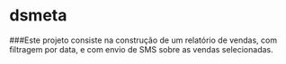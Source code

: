 # dsmeta

###Este projeto consiste na construção de um relatório de vendas, com filtragem por data, e com envio de SMS sobre as vendas selecionadas.
